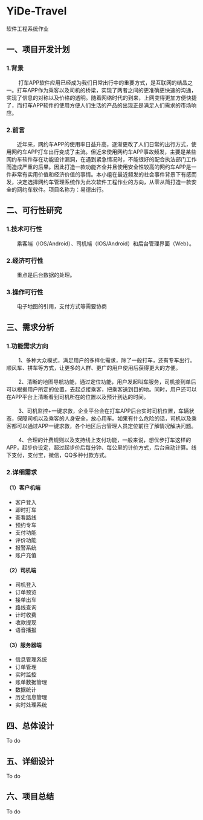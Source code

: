 # YiDe-Travel
软件工程系统作业
## 一、项目开发计划
### 1.背景
&emsp;&emsp;  打车APP软件应用已经成为我们日常出行中的重要方式，是互联网的结晶之一。打车APP作为乘客以及司机的桥梁，实现了两者之间的更准确更快速的沟通，实现了信息的对称以及价格的透明。随着网络时代的到来，上网变得更加方便快捷了，而打车APP软件的使用方便人们生活的产品的出现正是满足人们需求的市场响应。
### 2.前言
&emsp;&emsp;近年来，网约车APP的使用率日益升高，逐渐更改了人们日常的出行方式，使用网约车APP打车出行变成了主流。但近来使用网约车APP事故频发，主要是某些网约车软件存在功能设计漏洞，在遇到紧急情况时，不能很好的配合执法部门工作而造成严重的后果。因此打造一款功能齐全并且使用安全性较高的网约车APP是一件非常有实用价值和经济价值的事情。本小组在最近频发的社会事件背景下有感而发，决定选择网约车管理系统作为此次软件工程作业的方向，从零从简打造一款安全的网约车软件。项目名称为：易德出行。
## 二、可行性研究
### 1.技术可行性
&emsp;&emsp;乘客端（IOS/Android）、司机端（IOS/Android）和后台管理界面（Web）。
### 2.经济可行性
&emsp;&emsp;重点是后台数据的处理。
### 3.操作可行性
&emsp;&emsp;电子地图的引用，支付方式等需要协商
## 三、需求分析
### 1.功能需求方向
&emsp;&emsp; 1、多种大众模式，满足用户的多样化需求，除了一般打车，还有专车出行。顺风车、拼车等方式，让更多的人群、更广的用户使用后获得更大的方便。<br><br>
&emsp;&emsp; 2、清晰的地图导航功能，通过定位功能，用户发起叫车服务，司机接到单后可以根据用户所定的位置，去起点接乘客，把乘客送到目的地。同时，用户还可以在APP平台上清晰看到司机所在的位置以及预计到达的时间。<br><br>
&emsp;&emsp; 3、司机监控+一键求救，企业平台会在打车APP后台实时司机位置，车辆状态，保障司机以及乘客的人身安全，放心用车。如果有什么危险的话，司机以及乘客都可以通过APP一键求救，各个地区后台管理人员定位前往了解情况解决问题。<br><br>
&emsp;&emsp; 4、合理的计费规则以及支持线上支付功能，一般来说，想优步打车这样的APP，起步价设定，超过起步价后每分钟、每公里的计价方式，后台自动计算。线下支付，支付宝，微信，QQ多种付款方式。<br>
### 2.详细需求
#### （1）客户机端
+ 客户登入
+ 即时打车
+ 查看路线
+ 预约专车
+ 支付功能
+ 评价功能
+ 报警系统
+ 账户充值
#### （2）司机端
+ 司机登入
+ 订单预览
+ 接单出车
+ 路线查询
+ 计时收费
+ 收款提现
+ 语音播报
#### （3）服务器端
+ 信息管理系统
+ 订单管理
+ 实时监控
+ 账单数据管理
+ 数据统计
+ 历史信息管理
+ 实时处理系统
## 四、总体设计
To do
## 五、详细设计
To do
## 六、项目总结
To do
